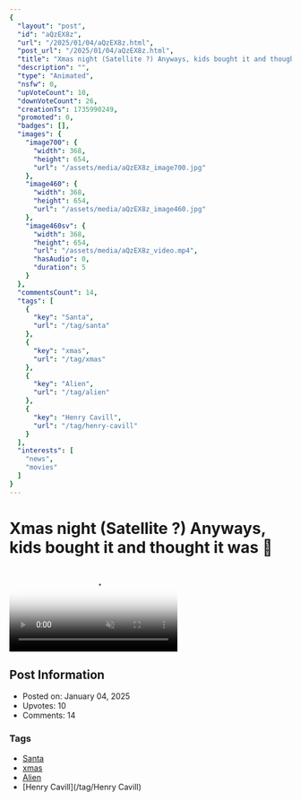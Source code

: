 ```yaml
---
{
  "layout": "post",
  "id": "aQzEX8z",
  "url": "/2025/01/04/aQzEX8z.html",
  "post_url": "/2025/01/04/aQzEX8z.html",
  "title": "Xmas night (Satellite ?) Anyways, kids bought it and thought it was 🎅",
  "description": "",
  "type": "Animated",
  "nsfw": 0,
  "upVoteCount": 10,
  "downVoteCount": 26,
  "creationTs": 1735990249,
  "promoted": 0,
  "badges": [],
  "images": {
    "image700": {
      "width": 368,
      "height": 654,
      "url": "/assets/media/aQzEX8z_image700.jpg"
    },
    "image460": {
      "width": 368,
      "height": 654,
      "url": "/assets/media/aQzEX8z_image460.jpg"
    },
    "image460sv": {
      "width": 368,
      "height": 654,
      "url": "/assets/media/aQzEX8z_video.mp4",
      "hasAudio": 0,
      "duration": 5
    }
  },
  "commentsCount": 14,
  "tags": [
    {
      "key": "Santa",
      "url": "/tag/santa"
    },
    {
      "key": "xmas",
      "url": "/tag/xmas"
    },
    {
      "key": "Alien",
      "url": "/tag/alien"
    },
    {
      "key": "Henry Cavill",
      "url": "/tag/henry-cavill"
    }
  ],
  "interests": [
    "news",
    "movies"
  ]
}
---
```


# Xmas night (Satellite ?) Anyways, kids bought it and thought it was 🎅

<video controls playsinline loop muted poster="/assets/media/aQzEX8z_image460.jpg">
  <source src="/assets/media/aQzEX8z_video.mp4" type="video/mp4">
  Your browser does not support the video tag.
</video>

## Post Information

- Posted on: January 04, 2025
- Upvotes: 10
- Comments: 14

### Tags

- [Santa](/tag/Santa)
- [xmas](/tag/xmas)
- [Alien](/tag/Alien)
- [Henry Cavill](/tag/Henry Cavill)
